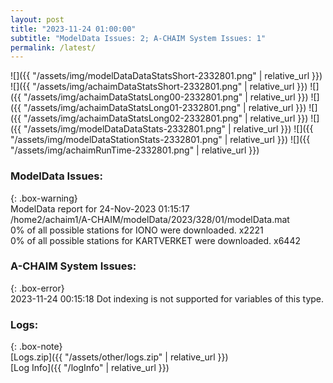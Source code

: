```yaml
---
layout: post
title: "2023-11-24 01:00:00"
subtitle: "ModelData Issues: 2; A-CHAIM System Issues: 1"
permalink: /latest/
---
```


![]({{ "/assets/img/modelDataDataStatsShort-2332801.png" | relative_url }})
![]({{ "/assets/img/achaimDataStatsShort-2332801.png" | relative_url }})
![]({{ "/assets/img/achaimDataStatsLong00-2332801.png" | relative_url }})
![]({{ "/assets/img/achaimDataStatsLong01-2332801.png" | relative_url }})
![]({{ "/assets/img/achaimDataStatsLong02-2332801.png" | relative_url }})
![]({{ "/assets/img/modelDataDataStats-2332801.png" | relative_url }})
![]({{ "/assets/img/modelDataStationStats-2332801.png" | relative_url }})
![]({{ "/assets/img/achaimRunTime-2332801.png" | relative_url }})


### ModelData Issues:  
  
{: .box-warning}  
 ModelData report for 24-Nov-2023 01:15:17   
 /home2/achaim1/A-CHAIM/modelData/2023/328/01/modelData.mat   
 0% of all possible stations for IONO were downloaded. x2221   
 0% of all possible stations for KARTVERKET were downloaded. x6442   
  
### A-CHAIM System Issues:  
  
{: .box-error}  
2023-11-24 00:15:18 Dot indexing is not supported for variables of this type.  

### Logs:  
  
{: .box-note}  
[Logs.zip]({{ "/assets/other/logs.zip" | relative_url }})  
[Log Info]({{ "/logInfo" | relative_url }})  
